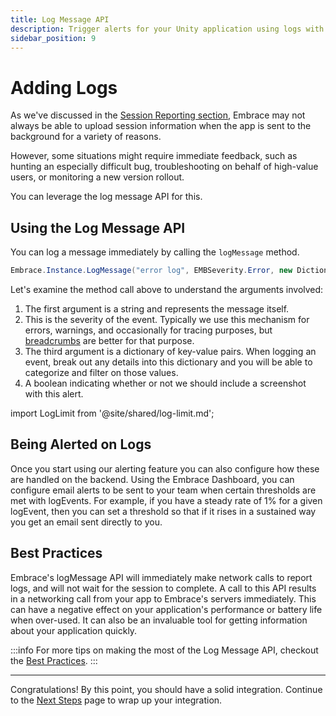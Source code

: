 ```yaml
---
title: Log Message API
description: Trigger alerts for your Unity application using logs with the Embrace SDK
sidebar_position: 9
---
```


# Adding Logs

As we've discussed in the [Session Reporting section](/unity/integration/session-reporting/), Embrace may not always be able to upload session information when the app is sent to the background for a variety of reasons.

However, some situations might require immediate feedback, such as hunting an especially difficult bug, troubleshooting on behalf of high-value users, or monitoring a new version rollout.

You can leverage the log message API for this.

## Using the Log Message API

You can log a message immediately by calling the `logMessage` method.

```cs
Embrace.Instance.LogMessage("error log", EMBSeverity.Error, new Dictionary<string, string>(), true);
```

Let's examine the method call above to understand the arguments involved:

1. The first argument is a string and represents the message itself. 
2. This is the severity of the event. Typically we use this mechanism for errors, warnings, and occasionally for tracing purposes, but [breadcrumbs](/ios/integration/breadcrumbs) are better for that purpose.
3. The third argument is a dictionary of key-value pairs. When logging an event, break out any details into this dictionary and you will be able to categorize and filter on those values. 
4. A boolean indicating whether or not we should include a screenshot with this alert.

import LogLimit from '@site/shared/log-limit.md';

<LogLimit />

## Being Alerted on Logs

Once you start using our alerting feature you can also configure how these are handled on the backend. Using the Embrace Dashboard, you can configure email alerts to be sent to your team when certain thresholds are met with logEvents. For example, if you have a steady rate of 1% for a given logEvent, then you can set a threshold so that if it rises in a sustained way you get an email sent directly to you.

## Best Practices

Embrace's logMessage API will immediately make network calls to report logs, and will not wait for the session to complete. A call to this API results in a networking call from your app to Embrace's servers immediately.
This can have a negative effect on your application's performance or battery life when over-used.
It can also be an invaluable tool for getting information about your application quickly.

:::info
For more tips on making the most of the Log Message API, checkout the [Best Practices](/best-practices/log-message-api/).
:::

---

Congratulations! By this point, you should have a solid integration. Continue to the [Next Steps](/unity/integration/next-steps/) page to wrap up your integration.
